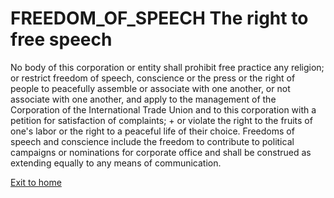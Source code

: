 # FREEDOM_OF_SPEECH The right to free speech
No body of this corporation or entity shall prohibit free practice
any religion; or restrict freedom of speech, conscience or the press
or the right of people to peacefully assemble or associate with one another, or not associate with one another, and
apply to the management of the Corporation of the International Trade Union and to this corporation with a petition for satisfaction of complaints; +
or violate the right to the fruits of one's labor or
the right to a peaceful life of their choice.
Freedoms of speech and conscience include the freedom to contribute to
political campaigns or nominations for corporate office and shall be construed as
extending equally to any means of communication.

[Exit to home](../documentationEng/documentationEng.md)